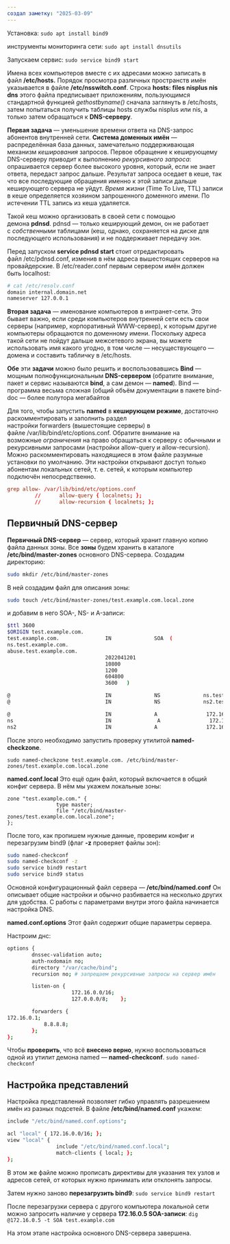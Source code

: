 ```yaml
---
создал заметку: "2025-03-09"
---
```

Установка: 
`sudo apt install bind9`

инструменты мониторинга сети:
`sudo apt install dnsutils`

Запускаем сервис:
`sudo service bind9 start`

Имена всех компьютеров вместе с их адресами можно записать в файл **/etc/hosts.** Порядок просмотра различных пространств имён указывается в файле **/etc/nsswitch.conf**. Строка **hosts: files nisplus nis dns** этого файла предписывает приложениям, пользующимся стандартной функцией *gethostbyname()* сначала заглянуть в /etc/hosts, затем попытаться получить таблицы hosts службы nisplus или nis, а только затем обращаться к **DNS-серверу**.

**Первая задача** — уменьшение времени ответа на DNS-запрос абонентов внутренней сети. **Система доменных имён** — распределённая база данных, замечательно поддерживающая механизм _кеширования_ запросов. Первое обращение к кеширующему DNS-серверу приводит к выполнению _рекурсивного запроса_: опрашивается сервер более высокого уровня, который, если не знает ответа, передаст запрос дальше. Результат запроса оседает в кеше, так что все последующие обращения именно к этой записи дальше кеширующего сервера не уйдут. _Время жизни_ (Time To Live, TTL) записи в кеше определяется хозяином запрошенного доменного имени. По истечении TTL запись из кеша удаляется.

Такой кеш можно организовать в своей сети с помощью демона **pdnsd**. pdnsd — только кеширующий демон, он не работает с _собственными_ таблицами (кеш, однако, сохраняется на диске для последующего использования) и не поддерживает передачу зон.

Перед запуском **service pdnsd start** стоит отредактировать файл /etc/pdnsd.conf, изменив в нём адреса вышестоящих серверов на провайдерские. В /etc/reader.conf первым сервером имён должен быть localhost:

```sh
# cat /etc/resolv.conf
domain internal.domain.net
nameserver 127.0.0.1
```

**Вторая задача** — именование компьютеров в интранет-сети. Это бывает важно, если среди компьютеров внутренней сети есть свои серверы (например, корпоративный WWW-сервер), к которым другие компьютеры обращаются по доменному имени. Поскольку адреса такой сети не пойдут дальше межсетевого экрана, вы можете использовать имя какого угодно, в том числе — несуществующего — домена и составить табличку в /etc/hosts.

**Обе** эти **задачи** можно было решить и воспользовавшись **Bind** — мощным полнофункциональным **DNS-сервером** (обратите внимание, пакет и сервис называются **bind**, а сам демон — **named**). Bind — программа весьма сложная (общий объём документации в пакете bind-doc — более полутора мегабайтов

Для того, чтобы запустить **named** в **кеширующем режиме**, достаточно раскомментировать и заполнить раздел настройки forwarders (вышестоящие серверы) в файле /var/lib/bind/etc/options.conf. Обратите внимание на возможные _ограничения_ на право обращаться к серверу с обычными и рекурсивными запросами (настройки allow-query и allow-recursion). Можно раскомментировать находящиеся в этом файле разумные установки по умолчанию. Эти настройки открывают доступ только абонентам локальных сетей, т. е. сетей, к которым компьютер подключён непосредственно.

```conf
grep allow- /var/lib/bind/etc/options.conf
         //      allow-query { localnets; };
         //      allow-recursion { localnets; };
```


## **Первичный DNS-сервер**

**Первичный DNS-сервер** — сервер, который хранит главную копию файла данных зоны. Все **зоны** будем хранить в каталоге **/etc/bind/master-zones** основного DNS-сервера. Создадим директорию:

```sh
sudo mkdir /etc/bind/master-zones
```

В ней создадим файл для описания зоны:
```sh
sudo touch /etc/bind/master-zones/test.example.com.loсal.zone
```


и добавим в него SOA-, NS- и A-записи:

```sh
$ttl 3600 
$ORIGIN test.example.com. 
test.example.com.               IN              SOA  (      
ns.test.example.com.    
abuse.test.example.com.  
                                2022041201 
                                10800 
                                1200 
                                604800 
                                3600   ) 

@                               IN              NS              ns.test.example.com. 
@                               IN              NS              ns2.test.example.com.

@                               IN              A                172.16.101.3 
ns                              IN               A                172.16.0.5 
ns2                             IN              A                172.16.0.6
```

После этого необходимо запустить проверку утилитой **named-checkzone**.

```
sudo named-checkzone test.example.com. /etc/bind/master-zones/test.example.com.loсal.zone
```

**named.conf.local** Это ещё один файл, который включается в общий конфиг сервера. В нём мы укажем локальные зоны:
```
zone "test.example.com." {
                type master;
                file "/etc/bind/master-zones/test.example.com.local.zone";
};
```

После того, как пропишем нужные данные, проверим конфиг и перезагрузим bind9 (флаг **-z** проверяет файлы зон):

```sh
sudo named-checkconf
sudo named-checkconf -z
sudo service bind9 restart
sudo service bind9 status
```

Основной конфигурационный файл сервера — **/etc/bind/named.conf** Он описывает общие настройки и обычно разбивается на несколько других для удобства. С работы с параметрами внутри этого файла начинается настройка DNS.

**named.conf.options** Этот файл содержит общие параметры сервера.

Настроим днс:
```sh
options {
        dnssec-validation auto;
        auth-nxdomain no;
        directory "/var/cache/bind";
        recursion no; # запрещаем рекурсивные запросы на сервер имён

        listen-on {
                     172.16.0.0/16; 
                     127.0.0.0/8;    };

        forwarders { 
172.16.0.1;
            8.8.8.8;  
        };
};
```

Чтобы **проверить**, что всё **внесено верно**, нужно воспользоваться одной из утилит демона named — **named-checkconf**.
`sudo named-checkconf`


## **Настройка представлений**

Настройка представлений позволяет гибко управлять разрешением имён из разных подсетей. В файле **/etc/bind/named.conf** укажем:

```sh
include "/etc/bind/named.conf.options";

acl "local" { 172.16.0.0/16; };
view "local" {
                include "/etc/bind/named.conf.local";
                match-clients { local; };
};
```

В этом же файле можно прописать директивы для указания тех узлов и адресов сетей, от которых нужно принимать или отклонять запросы.

Затем нужно заново **перезагрузить bind9**:
`sudo service bind9 restart`

После перезагрузки сервера с другого компьютера локальной сети можно запросить наличие у сервера **172.16.0.5 SOA-записи**: 
`dig @172.16.0.5 -t SOA test.example.com`

На этом этапе настройка основного DNS-сервера завершена. 